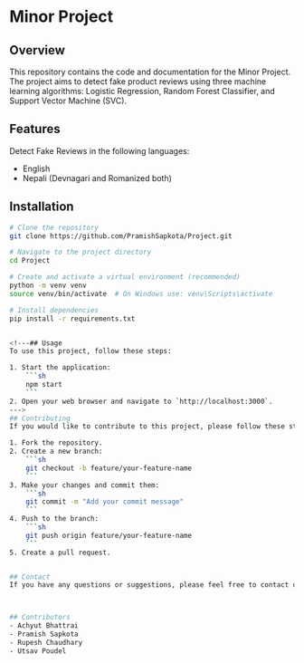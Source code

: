 # Minor Project

## Overview
This repository contains the code and documentation for the Minor Project. The project aims to detect fake product reviews using three machine learning algorithms: Logistic Regression, Random Forest Classifier, and Support Vector Machine (SVC).


## Features
Detect Fake Reviews in the following languages:
- English
- Nepali (Devnagari and Romanized both)

## Installation
```sh
# Clone the repository
git clone https://github.com/PramishSapkota/Project.git

# Navigate to the project directory
cd Project

# Create and activate a virtual environment (recommended)
python -m venv venv
source venv/bin/activate  # On Windows use: venv\Scripts\activate

# Install dependencies
pip install -r requirements.txt


<!---## Usage
To use this project, follow these steps:

1. Start the application:
    ```sh
    npm start
    ```
2. Open your web browser and navigate to `http://localhost:3000`.
--->
## Contributing
If you would like to contribute to this project, please follow these steps:

1. Fork the repository.
2. Create a new branch:
    ```sh
    git checkout -b feature/your-feature-name
    ```
3. Make your changes and commit them:
    ```sh
    git commit -m "Add your commit message"
    ```
4. Push to the branch:
    ```sh
    git push origin feature/your-feature-name
    ```
5. Create a pull request.


## Contact
If you have any questions or suggestions, please feel free to contact us at [your-email@example.com](mailto:your-email@example.com).



## Contributors
- Achyut Bhattrai
- Pramish Sapkota
- Rupesh Chaudhary
- Utsav Poudel